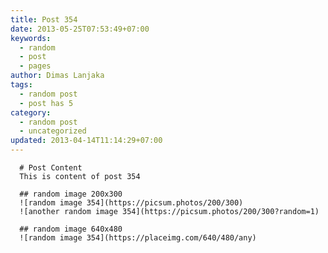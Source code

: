 ```yaml
---
title: Post 354
date: 2013-05-25T07:53:49+07:00
keywords:
  - random
  - post
  - pages
author: Dimas Lanjaka
tags:
  - random post
  - post has 5
category:
  - random post
  - uncategorized
updated: 2013-04-14T11:14:29+07:00
---
```


      # Post Content
      This is content of post 354

      ## random image 200x300
      ![random image 354](https://picsum.photos/200/300)
      ![another random image 354](https://picsum.photos/200/300?random=1)

      ## random image 640x480
      ![random image 354](https://placeimg.com/640/480/any)
      